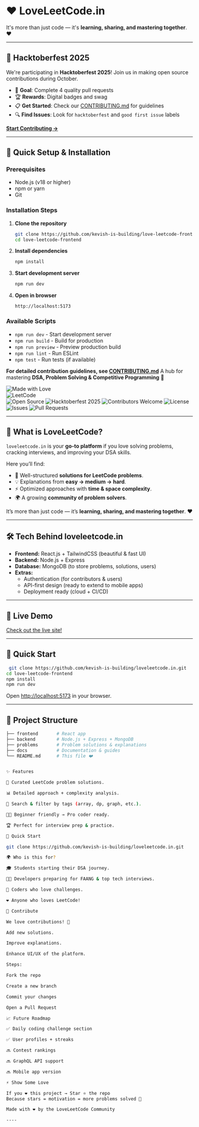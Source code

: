 # ❤️ LoveLeetCode.in  
It's more than just code — it's **learning, sharing, and mastering together**. ❤️  

---

## 🎃 Hacktoberfest 2025

We're participating in **Hacktoberfest 2025**! Join us in making open source contributions during October.

- 🎯 **Goal**: Complete 4 quality pull requests
- 🏆 **Rewards**: Digital badges and swag
- 📋 **Get Started**: Check our [CONTRIBUTING.md](./CONTRIBUTING.md) for guidelines
- 🔍 **Find Issues**: Look for `hacktoberfest` and `good first issue` labels

[**Start Contributing →**](./CONTRIBUTING.md)

---

## 🚀 Quick Setup & Installation

### Prerequisites
- Node.js (v18 or higher)
- npm or yarn
- Git

### Installation Steps

1. **Clone the repository**
   ```bash
   git clone https://github.com/kevish-is-building/love-leetcode-frontend.git
   cd love-leetcode-frontend
   ```

2. **Install dependencies**
   ```bash
   npm install
   ```

3. **Start development server**
   ```bash
   npm run dev
   ```

4. **Open in browser**
   ```
   http://localhost:5173
   ```

### Available Scripts
- `npm run dev` - Start development server
- `npm run build` - Build for production
- `npm run preview` - Preview production build
- `npm run lint` - Run ESLint
- `npm test` - Run tests (if available)

**For detailed contribution guidelines, see [CONTRIBUTING.md](./CONTRIBUTING.md)** A hub for mastering **DSA, Problem Solving & Competitive Programming** 🚀  

![Made with Love](https://img.shields.io/badge/Made%20With-Love-red?style=for-the-badge)  
![LeetCode](https://img.shields.io/badge/Inspired%20By-LeetCode-orange?style=for-the-badge)  
![Open Source](https://img.shields.io/badge/Open%20Source-Yes-blue?style=for-the-badge)
![Hacktoberfest 2025](https://img.shields.io/badge/Hacktoberfest-2025-FF8AE2?style=for-the-badge)
![Contributors Welcome](https://img.shields.io/badge/Contributors-Welcome-brightgreen?style=for-the-badge)
![License](https://img.shields.io/github/license/kevish-is-building/love-leetcode-frontend?style=for-the-badge)
![Issues](https://img.shields.io/github/issues/kevish-is-building/love-leetcode-frontend?style=for-the-badge)
![Pull Requests](https://img.shields.io/github/issues-pr/kevish-is-building/love-leetcode-frontend?style=for-the-badge)  

---

## 🌟 What is LoveLeetCode?  
`loveleetcode.in` is your **go-to platform** if you love solving problems, cracking interviews, and improving your DSA skills.  

Here you’ll find:  
- 📘 Well-structured **solutions for LeetCode problems**.  
- 💡 Explanations from **easy → medium → hard**.  
- ⚡ Optimized approaches with **time & space complexity**.  
- 🌍 A growing **community of problem solvers**.  

It’s more than just code — it’s **learning, sharing, and mastering together**. ❤️  

---

## 🛠 Tech Behind loveleetcode.in  
- **Frontend:** React.js + TailwindCSS (beautiful & fast UI)  
- **Backend:** Node.js + Express  
- **Database:** MongoDB (to store problems, solutions, users)  
- **Extras:**  
  - Authentication (for contributors & users)  
  - API-first design (ready to extend to mobile apps)  
  - Deployment ready (cloud + CI/CD)  

---

  ## 🚀 Live Demo
  [Check out the live site!](https://loveleetcode.in)

  ---


  ## 🚀 Quick Start

  ```bash
   git clone https://github.com/kevish-is-building/loveleetcode.in.git
  cd love-leetcode-frontend
  npm install
  npm run dev
  ```
  Open [http://localhost:5173](http://localhost:5173) in your browser.

  ---

## 📂 Project Structure
```bash
├── frontend       # React app
├── backend        # Node.js + Express + MongoDB
├── problems       # Problem solutions & explanations
├── docs           # Documentation & guides
└── README.md      # This file ❤️


✨ Features

📑 Curated LeetCode problem solutions.

📊 Detailed approach + complexity analysis.

🔎 Search & filter by tags (array, dp, graph, etc.).

👨‍💻 Beginner friendly → Pro coder ready.

🏆 Perfect for interview prep & practice.

🚀 Quick Start

git clone https://github.com/kevish-is-building/loveleetcode.in.git

🌍 Who is this for?

🎓 Students starting their DSA journey.

🧑‍💻 Developers preparing for FAANG & top tech interviews.

🚀 Coders who love challenges.

❤️ Anyone who loves LeetCode!

🤝 Contribute

We love contributions! 💜

Add new solutions.

Improve explanations.

Enhance UI/UX of the platform.

Steps:

Fork the repo

Create a new branch

Commit your changes

Open a Pull Request

📈 Future Roadmap

✅ Daily coding challenge section

✅ User profiles + streaks

🔜 Contest rankings

🔜 GraphQL API support

🔜 Mobile app version

⚡ Show Some Love

If you ❤️ this project → Star ⭐ the repo
Because stars = motivation = more problems solved 🚀

Made with ❤️ by the LoveLeetCode Community

----